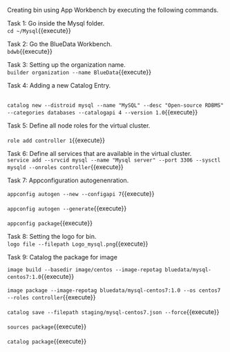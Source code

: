 Creating bin using App Workbench by executing the following commands.

Task 1:
Go inside the Mysql folder.
<br>`cd ~/Mysql`{{execute}}

Task 2:
Go the BlueData Workbench.
<br>`bdwb`{{execute}}

Task 3:
Setting up the organization name.
<br>`builder organization --name BlueData`{{execute}}

Task 4:
Adding a new Catalog Entry.

<br>`catalog new --distroid mysql --name "MySQL" --desc "Open-source RDBMS" --categories databases --catalogapi 4 --version 1.0`{{execute}}

Task 5:
Define all node roles for the virtual cluster.<br>
<br>`role add controller 1`{{execute}}


Task 6:
Define all services that are available in the virtual cluster.
<br>`service add --srvcid mysql --name "Mysql server" --port 3306 --sysctl mysqld --onroles controller`{{execute}}

Task 7:
Appconfiguration autogenenration.

`appconfig autogen --new --configapi 7`{{execute}}
<br><br>`appconfig autogen --generate`{{execute}}
<br><br>`appconfig package`{{execute}}

Task 8:
Setting the logo for bin.
<br>`logo file --filepath Logo_mysql.png`{{execute}}

Task 9:
Catalog the package for image

`image build --basedir image/centos --image-repotag bluedata/mysql-centos7:1.0`{{execute}}
<br><br>`image package --image-repotag bluedata/mysql-centos7:1.0 --os centos7 --roles controller`{{execute}}
<br><br>`catalog save --filepath staging/mysql-centos7.json --force`{{execute}}
<br><br>`sources package`{{execute}}
<br><br>`catalog package`{{execute}}
